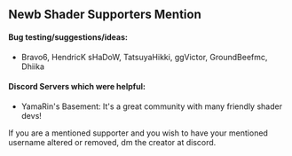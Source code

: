 ## Newb Shader Supporters Mention

#### Bug testing/suggestions/ideas:
  - Bravo6, HendricK sHaDoW, TatsuyaHikki, ggVictor, GroundBeefmc, Dhiika

#### Discord Servers which were helpful:
  - YamaRin's Basement: It's a great community with many friendly shader devs!
  


If you are a mentioned supporter and you wish to have your mentioned username altered or removed, dm the creator at discord.